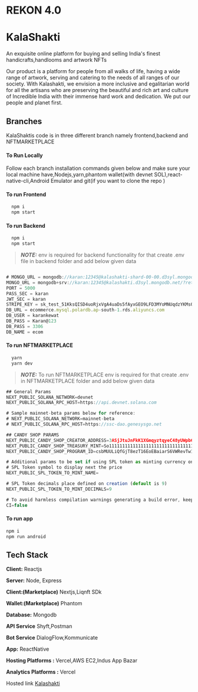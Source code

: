 # REKON 4.0

# KalaShakti

An exquisite online platform for buying and selling India's finest handicrafts,handlooms and artwork NFTs

Our product is a platform for people from all walks of life, having a wide range of artwork, serving and catering to the needs of all ranges of our society. With Kalashakti, we envision a more inclusive and egalitarian world for all the artisans who are preserving the beautiful and rich art and culture of Incredible India with their immense hard work and dedication. We put our people and planet first.


## Branches
KalaShaktis code is in three different branch namely frontend,backend and NFTMARKETPLACE
#### To Run Locally
Follow each branch installation commands given below and make sure your local machine have,Nodejs,yarn,phantom wallet(with devnet SOL),react-native-cli,Android Emulator and git(if you want to clone the repo )

#### To run Frontend
```bash
  npm i
  npm start
```
#### To run Backend
```bash
  npm i
  npm start
```
> **_NOTE:_**  env is required for backend functionality for that create .env file in backend folder and add below given data
```javascript

# MONGO_URL = mongodb://karan:12345@kalashakti-shard-00-00.d3syl.mongodb.net:27017,kalashakti-shard-00-01.d3syl.mongodb.net:27017,kalashakti-shard-00-02.d3syl.mongodb.net:27017/shop?ssl=true&replicaSet=atlas-gpmh74-shard-0&authSource=admin&retryWrites=true&w=majority
MONGO_URL = mongodb+srv://karan:12345@kalashakti.d3syl.mongodb.net/?retryWrites=true&w=majority
PORT = 5000
PASS_SEC = karan
JWT_SEC = karan
STRIPE_KEY = sk_test_51KksQISD4uoRjxVgA4uaDs5fAyxGEO9LFD3MYoMNUqdzYKMsOpJkl6HPsBW5bBfOOE4Idw5zXWXQh43wAWysRVHo00n8K4Cl95
DB_URL = ecommerce.mysql.polardb.ap-south-1.rds.aliyuncs.com
DB_USER = karankewat
DB_PASS = Karan@123
DB_PASS = 3306
DB_NAME = ecom
``` 
#### To run NFTMARKETPLACE
```bash
  yarn
  yarn dev
```
> **_NOTE:_**  To run NFTMARKETPLACE env is required for that create .env in NFTMARKETPLACE folder and add below given data
```javascript
## General Params
NEXT_PUBLIC_SOLANA_NETWORK=devnet
NEXT_PUBLIC_SOLANA_RPC_HOST=https://api.devnet.solana.com

# Sample mainnet-beta params below for reference:
# NEXT_PUBLIC_SOLANA_NETWORK=mainnet-beta
# NEXT_PUBLIC_SOLANA_RPC_HOST=https://ssc-dao.genesysgo.net

## CANDY SHOP PARAMS
NEXT_PUBLIC_CANDY_SHOP_CREATOR_ADDRESS=3ASjJtuJnFkK1XGmqyztqyeC48yUWpbGzHFQGBmFL25C
NEXT_PUBLIC_CANDY_SHOP_TREASURY_MINT=So11111111111111111111111111111111111111112
NEXT_PUBLIC_CANDY_SHOP_PROGRAM_ID=csbMUULiQfGjT8ezT16EoEBaiarS6VWRevTw1JMydrS

# Additional params to be set if using SPL token as minting currency only:
# SPL Token symbol to display next the price
NEXT_PUBLIC_SPL_TOKEN_TO_MINT_NAME=

# SPL Token decimals place defined on creation (default is 9)
NEXT_PUBLIC_SPL_TOKEN_TO_MINT_DECIMALS=9

# To avoid harmless compilation warnings generating a build error, keep CI set to false
CI=false
```

#### To run app 
```bash
npm i 
npm run android
```
## Tech Stack

**Client:** Reactjs

**Server:** Node, Express

**Client:(Marketplace)** Nextjs,Liqnft SDk

**Wallet:(Marketplace)** Phantom

**Database:** Mongodb

**API Service** Shyft,Postman

**Bot Service** DialogFlow,Kommunicate

**App:** ReactNative

**Hosting Platforms :** Vercel,AWS EC2,Indus App Bazar

**Analytics Platforms :** Vercel

Hosted link [Kalashakti](https://www.kalashakti.store/)







